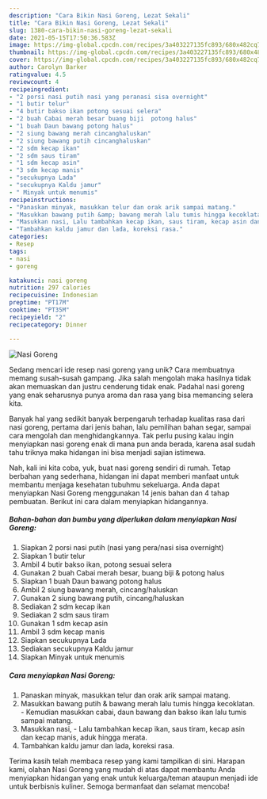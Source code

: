 ```yaml
---
description: "Cara Bikin Nasi Goreng, Lezat Sekali"
title: "Cara Bikin Nasi Goreng, Lezat Sekali"
slug: 1380-cara-bikin-nasi-goreng-lezat-sekali
date: 2021-05-15T17:50:36.583Z
image: https://img-global.cpcdn.com/recipes/3a403227135fc893/680x482cq70/nasi-goreng-foto-resep-utama.jpg
thumbnail: https://img-global.cpcdn.com/recipes/3a403227135fc893/680x482cq70/nasi-goreng-foto-resep-utama.jpg
cover: https://img-global.cpcdn.com/recipes/3a403227135fc893/680x482cq70/nasi-goreng-foto-resep-utama.jpg
author: Carolyn Barker
ratingvalue: 4.5
reviewcount: 4
recipeingredient:
- "2 porsi nasi putih nasi yang peranasi sisa overnight"
- "1 butir telur"
- "4 butir bakso ikan potong sesuai selera"
- "2 buah Cabai merah besar buang biji  potong halus"
- "1 buah Daun bawang potong halus"
- "2 siung bawang merah cincanghaluskan"
- "2 siung bawang putih cincanghaluskan"
- "2 sdm kecap ikan"
- "2 sdm saus tiram"
- "1 sdm kecap asin"
- "3 sdm kecap manis"
- "secukupnya Lada"
- "secukupnya Kaldu jamur"
- " Minyak untuk menumis"
recipeinstructions:
- "Panaskan minyak, masukkan telur dan orak arik sampai matang."
- "Masukkan bawang putih &amp; bawang merah lalu tumis hingga kecoklatan. Kemudian masukkan cabai, daun bawang dan bakso ikan lalu tumis sampai matang."
- "Masukkan nasi, Lalu tambahkan kecap ikan, saus tiram, kecap asin dan kecap manis, aduk hingga merata."
- "Tambahkan kaldu jamur dan lada, koreksi rasa."
categories:
- Resep
tags:
- nasi
- goreng

katakunci: nasi goreng 
nutrition: 297 calories
recipecuisine: Indonesian
preptime: "PT17M"
cooktime: "PT35M"
recipeyield: "2"
recipecategory: Dinner

---
```



![Nasi Goreng](https://img-global.cpcdn.com/recipes/3a403227135fc893/680x482cq70/nasi-goreng-foto-resep-utama.jpg)

Sedang mencari ide resep nasi goreng yang unik? Cara membuatnya memang susah-susah gampang. Jika salah mengolah maka hasilnya tidak akan memuaskan dan justru cenderung tidak enak. Padahal nasi goreng yang enak seharusnya punya aroma dan rasa yang bisa memancing selera kita.

Banyak hal yang sedikit banyak berpengaruh terhadap kualitas rasa dari nasi goreng, pertama dari jenis bahan, lalu pemilihan bahan segar, sampai cara mengolah dan menghidangkannya. Tak perlu pusing kalau ingin menyiapkan nasi goreng enak di mana pun anda berada, karena asal sudah tahu triknya maka hidangan ini bisa menjadi sajian istimewa.




Nah, kali ini kita coba, yuk, buat nasi goreng sendiri di rumah. Tetap berbahan yang sederhana, hidangan ini dapat memberi manfaat untuk membantu menjaga kesehatan tubuhmu sekeluarga. Anda dapat menyiapkan Nasi Goreng menggunakan 14 jenis bahan dan 4 tahap pembuatan. Berikut ini cara dalam menyiapkan hidangannya.

<!--inarticleads1-->

##### Bahan-bahan dan bumbu yang diperlukan dalam menyiapkan Nasi Goreng:

1. Siapkan 2 porsi nasi putih (nasi yang pera/nasi sisa overnight)
1. Siapkan 1 butir telur
1. Ambil 4 butir bakso ikan, potong sesuai selera
1. Gunakan 2 buah Cabai merah besar, buang biji &amp; potong halus
1. Siapkan 1 buah Daun bawang potong halus
1. Ambil 2 siung bawang merah, cincang/haluskan
1. Gunakan 2 siung bawang putih, cincang/haluskan
1. Sediakan 2 sdm kecap ikan
1. Sediakan 2 sdm saus tiram
1. Gunakan 1 sdm kecap asin
1. Ambil 3 sdm kecap manis
1. Siapkan secukupnya Lada
1. Sediakan secukupnya Kaldu jamur
1. Siapkan  Minyak untuk menumis




<!--inarticleads2-->

##### Cara menyiapkan Nasi Goreng:

1. Panaskan minyak, masukkan telur dan orak arik sampai matang.
1. Masukkan bawang putih &amp; bawang merah lalu tumis hingga kecoklatan. - Kemudian masukkan cabai, daun bawang dan bakso ikan lalu tumis sampai matang.
1. Masukkan nasi, - Lalu tambahkan kecap ikan, saus tiram, kecap asin dan kecap manis, aduk hingga merata.
1. Tambahkan kaldu jamur dan lada, koreksi rasa.




Terima kasih telah membaca resep yang kami tampilkan di sini. Harapan kami, olahan Nasi Goreng yang mudah di atas dapat membantu Anda menyiapkan hidangan yang enak untuk keluarga/teman ataupun menjadi ide untuk berbisnis kuliner. Semoga bermanfaat dan selamat mencoba!
